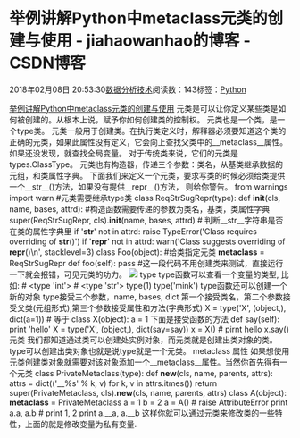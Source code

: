 
# 举例讲解Python中metaclass元类的创建与使用 - jiahaowanhao的博客 - CSDN博客


2018年02月08日 20:53:30[数据分析技术](https://me.csdn.net/jiahaowanhao)阅读数：143标签：[Python																](https://so.csdn.net/so/search/s.do?q=Python&t=blog)


[举例讲解Python中metaclass元类的创建与使用](http://cda.pinggu.org/view/24685.html)
元类是可以让你定义某些类是如何被创建的。从根本上说，赋予你如何创建类的控制权。
元类也是一个类，是一个type类。
元类一般用于创建类。在执行类定义时，解释器必须要知道这个类的正确的元类，如果此属性没有定义，它会向上查找父类中的__metaclass__属性。如果还没发现，就查找全局变量。
对于传统类来说，它们的元类是types.ClassType。
元类也有构造器，传递三个参数：类名，从基类继承数据的元组，和类属性字典。
下面我们来定义一个元类，要求写类的时候必须给类提供一个__str__()方法，如果没有提供__repr__()方法，
则给你警告。
from warnings import warn
\#元类需要继承type类
class ReqStrSugRepr(type):
def __init__(cls, name, bases, attrd):
\#构造函数需要传递的参数为类名，基类，类属性字典
super(ReqStrSugRepr, cls).__init__(name, bases, attrd)
\# 判断__str__字符串是否在类的属性字典里
if '__str__' not in attrd:
raise TypeError('Class requires overriding of __str__()')
if '__repr__' not in attrd:
warn('Class suggests overriding of __repr__()\n', stacklevel=3)
class Foo(object):
\#给类指定元类
__metaclass__ = ReqStrSugRepr
def foo(self):
pass
\#这一段代码不用创建类来测试，直接运行一下就会报错，可见元类的功力。
![](http://cda.pinggu.org/uploadfile/image/20180208/20180208070119_25615.png)
type
type函数可以查看一个变量的类型, 比如:
\# <type 'int'>
\# <type 'str'>
type(1)
type('mink')
type函数还可以创建一个新的对象
type接受三个参数，name, bases, dict 第一个接受类名，第二个参数接受父类(元组形式),第三个参数接受属性和方法(字典形式)
X = type('X', (object,), dict(a=1))
\# 等于
class X(object):
a = 1
下面是接受函数的方法
def say(self):
print 'hello'
X = type('X', (object,), dict(say=say))
x = X()
\# pirnt hello
x.say()
元类
我们都知道通过类可以创建处实例对象，而元类就是创建出类对象的类。type可以创建出类对象也就是说type就是一个元类。
metaclass 属性
如果想使用元类创建类对象就需要对该对象添加一个__metaclass__属性。当然你首先得有一个元类
class PrivateMetaclass(type):
def __new__(cls, name, parents, attrs):
attrs = dict(('__%s' % k, v) for k, v in attrs.itmes())
return super(PrivateMetaclass, cls).__new__(cls, name, parents, attrs)
class A(object):
__metaclass__ = PrivateMetaclass
a = 1
b = 2
a = A()
\# raise AttributeError
print a.a, a.b
\# print 1, 2
print a.__a, a.__b
这样你就可以通过元类来修改类的一些特性，上面的就是修改变量为私有变量.

